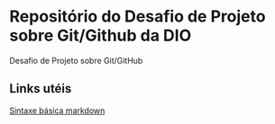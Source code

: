 # Repositório do Desafio de Projeto sobre Git/Github da DIO
Desafio de Projeto sobre Git/GitHub

## Links utéis
[Sintaxe básica markdown](https://www.markdownguide.org/basic-syntax/#escaping-characters)
